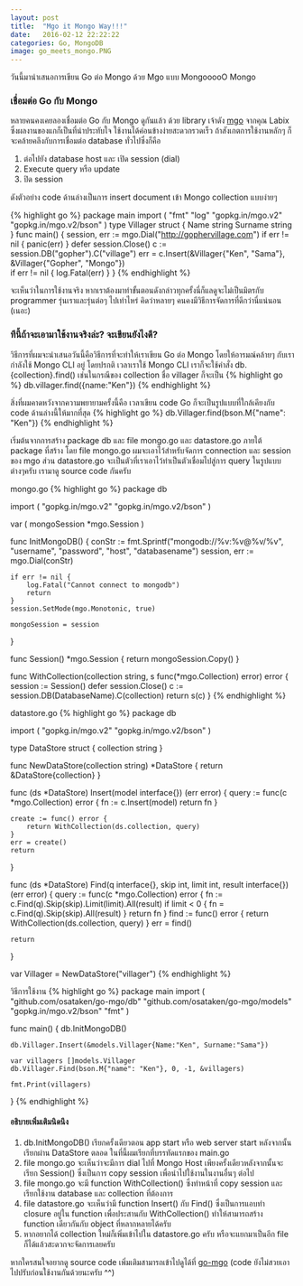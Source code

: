 ```yaml
---
layout: post
title:  "Mgo it Mongo Way!!!"
date:   2016-02-12 22:22:22
categories: Go, MongoDB
image: go_meets_mongo.PNG
---
```


วันนี้มานำเสนอการเขียน Go ต่อ Mongo ด้วย Mgo แบบ MongooooO Mongo
<!--more-->

### เชื่อมต่อ Go กับ Mongo
หลายคนคงเคยลองเชื่อมต่อ Go กับ Mongo ดูกันแล้ว ด้วย library เจ้าดัง [mgo] จากคุณ Labix ซึ่งผลงานของแกก็เป็นที่น่าประทับใจ ใช้งานได้ค่อนข้างง่ายสะดวกรวดเร็ว 
ถ้าสังเกตการใช้งานหลักๆ ก็จะคล้ายคลึงกับการเชื่อมต่อ database ทั่วไปซึ่งก็คือ

1. ต่อไปยัง database host และ เปิด session (dial)
2. Execute query หรือ update
3. ปิด session

ดังตัวอย่าง code ด้านล่างเป็นการ insert document เข้า Mongo collection แบบง่ายๆ 

{% highlight go %}
package main
import (
        "fmt"
	    "log"
        "gopkg.in/mgo.v2"
        "gopkg.in/mgo.v2/bson"
)
type Villager struct {
        Name string
        Surname string
}
func main() {
        session, err := mgo.Dial("http://gophervillage.com")
        if err != nil {
            panic(err)
        }
        defer session.Close()
        c := session.DB("gopher").C("village")
        err = c.Insert(&Villager{"Ken", "Sama"},
	               &Villager{"Gopher", "Mongo"})	               
        if err != nil {
            log.Fatal(err)
        }
}
{% endhighlight %}

จะเห็นว่าในการใช้งานจริง หากเราต้องมาทำขั้นตอนดังกล่าวทุกครั้งนี่ก็แลดูจะไม่เป็นมิตรกับ programmer รุ่นเราและรุ่นต่อๆ ไปเท่าไหร่
คิดว่าหลายๆ คนคงมีวิธีการจัดการที่ดีกว่านี่แน่นอน (เนอะ)  


### ทีนี้ถ้าจะเอามาใช้งานจริงล่ะ? จะเขียนยังไงดี?
วิธีการที่ผมจะนำเสนอวันนี้คือวิธีการที่จะทำให้เราเขียน Go ต่อ Mongo โดยให้อารมณ์คล้ายๆ กับเรากำลังใช้ Mongo CLI อยู่
โดยปรกติ เวลาเราใช้ Mongo CLI เราก็จะใช้คำสั่ง db.{collection}.find() เช่นในกรณีของ collection ชื่อ villager ก็จะเป็น
{% highlight go %}
db.villager.find({name:"Ken"})
{% endhighlight %}

สิ่งที่ผมคาดหวังจากความพยายามครั้งนี้คือ เวลาเขียน code Go ก็จะเป็นรูปแบบที่ใกล้เคียงกับ code ด้านล่างนี้ให้มากที่สุด
{% highlight go %}
db.Villager.find(bson.M{"name": "Ken"})
{% endhighlight %}

เริ่มต้นจากการสร้าง package db และ file mongo.go และ datastore.go ภายใต้ package ที่สร้าง
โดย file mongo.go ผมจะเอาไว้สำหรับจัดการ connection และ session ของ mgo ส่วน datastore.go จะเป็นตัวที่เราเอาไว้ทำเป็นตัวเชื่อมไปสู่การ query ในรูปแบบต่างๆครับ เรามาดู source code กันครับ

mongo.go 
{% highlight go %}
package db

import (
	"gopkg.in/mgo.v2"
	"gopkg.in/mgo.v2/bson"
)

var (
	mongoSession *mgo.Session
)

func InitMongoDB() {
	conStr := fmt.Sprintf("mongodb://%v:%v@%v/%v", "username", "password", "host", "databasename")
	session, err := mgo.Dial(conStr)

	if err != nil {
		log.Fatal("Cannot connect to mongodb")
		return
	}
	session.SetMode(mgo.Monotonic, true)

	mongoSession = session
}

func Session() *mgo.Session {
	return mongoSession.Copy()
}

func WithCollection(collection string, s func(*mgo.Collection) error) error {
	session := Session()
	defer session.Close()
	c := session.DB(DatabaseName).C(collection)
	return s(c)
}
{% endhighlight %}

datastore.go
{% highlight go %}
package db

import (
	"gopkg.in/mgo.v2"
	"gopkg.in/mgo.v2/bson"
)

type DataStore struct {
	collection string
}

func NewDataStore(collection string) *DataStore {
	return &DataStore{collection}
}

func (ds *DataStore) Insert(model interface{}) (err error) {
	query := func(c *mgo.Collection) error {
		fn := c.Insert(model)
		return fn
	}

	create := func() error {
		return WithCollection(ds.collection, query)
	}
	err = create()
	return
}

func (ds *DataStore) Find(q interface{}, skip int, limit int, result interface{}) (err error) {
	query := func(c *mgo.Collection) error {
		fn := c.Find(q).Skip(skip).Limit(limit).All(result)
		if limit < 0 {
			fn = c.Find(q).Skip(skip).All(result)
		}
		return fn
	}
	find := func() error {
		return WithCollection(ds.collection, query)
	}
	err = find()

	return
}

var Villager = NewDataStore("villager")
{% endhighlight %}

วิธีการใช้งาน
{% highlight go %}
package main
import (
	"github.com/osataken/go-mgo/db"
	"github.com/osataken/go-mgo/models"
	"gopkg.in/mgo.v2/bson"
	"fmt"
)

func main() {
	db.InitMongoDB()

	db.Villager.Insert(&models.Villager{Name:"Ken", Surname:"Sama"})

	var villagers []models.Villager
	db.Villager.Find(bson.M{"name": "Ken"}, 0, -1, &villagers)

	fmt.Print(villagers)
}
{% endhighlight %}

#### อธิบายเพิ่มเติมนิดนึง
1. db.InitMongoDB() เรียกครั้งเดียวตอน app start หรือ web server start หลังจากนั้นเรียกผ่าน DataStore ตลอด ในที่นี้ผมเรียกที่บรรทัดแรกของ main.go
2. file mongo.go จะเห็นว่าจะมีการ dial ไปที่ Mongo Host เพียงครั้งเดียวหลังจากนั้นจะเรียก Session() ซึ่งเป็นการ copy session เพื่อนำไปใช้งานในงานอื่นๆ ต่อไป
3. file mongo.go จะมี function WithCollection() ซึ่งทำหน้าที่ copy session และเรียกใช้งาน database และ collection ที่ต้องการ
4. file datastore.go จะเห็นว่ามี function Insert() กับ Find() ซึ่งเป็นการแอบทำ closure อยู่ใน function เพื่อประสานกับ WithCollection() ทำให้สามารถสร้าง function เดียวกันกับ object ที่หลากหลายได้ครับ
5. หากอยากได้ collection ใหม่ก็เพิ่มเข้าไปใน datastore.go ครับ หรือจะแยกมาเป็นอีก file ก็ได้แล้วสะดวกจะจัดการเลยครับ


หากใครสนใจอยากดู source code เพิ่มเติมสามารถเข้าไปดูได้ที่ [go-mgo]
(code ยังไม่สวยเอาไปปรับก่อนใช้งานกันด้วยนะครับ ^^)

[mgo]: https://labix.org/mgo
[go-mgo]: https://github.com/osataken/go-mgo
